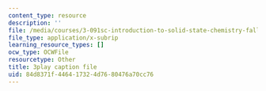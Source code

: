 ```yaml
---
content_type: resource
description: ''
file: /media/courses/3-091sc-introduction-to-solid-state-chemistry-fall-2010/84d8371f446417324d7680476a70cc76_FYJJHMLv9oM.srt
file_type: application/x-subrip
learning_resource_types: []
ocw_type: OCWFile
resourcetype: Other
title: 3play caption file
uid: 84d8371f-4464-1732-4d76-80476a70cc76
---
```

